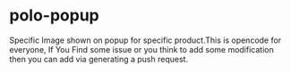 # polo-popup

Specific Image shown on popup for specific product.This is opencode for everyone,
If You Find some issue or you think to add some modification then you can add via generating a push request.


